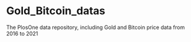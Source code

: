 # Gold_Bitcoin_datas
The PlosOne data repository, including Gold and Bitcoin price data from 2016 to 2021
